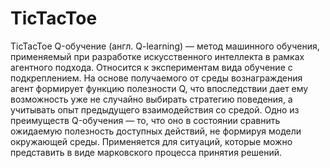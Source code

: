 # TicTacToe
TicTacToe
Q-обучение (англ. Q-learning) — метод машинного обучения, применяемый при разработке искусственного интеллекта в рамках агентного подхода. Относится к экспериментам вида обучение с подкреплением. На основе получаемого от среды вознаграждения агент формирует функцию полезности Q, что впоследствии дает ему возможность уже не случайно выбирать стратегию поведения, а учитывать опыт предыдущего взаимодействия со средой. Одно из преимуществ Q-обучения — то, что оно в состоянии сравнить ожидаемую полезность доступных действий, не формируя модели окружающей среды. Применяется для ситуаций, которые можно представить в виде марковского процесса принятия решений.
